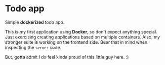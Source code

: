 # Todo app

Simple **dockerized** todo app.

This is my first application using **Docker**, so don't expect anything special. Just exercising creating applications based on multiple containers. 
Also, my stronger suite is working on the frontend side. Bear that in mind when inspecting the `server` code.

But, gotta admit I do feel kinda proud of this little guy here. :)
